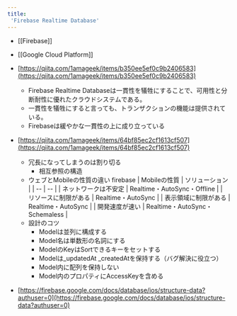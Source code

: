 ```yaml
---
title:
 'Firebase Realtime Database'
---
```


- [[Firebase]]
- [[Google Cloud Platform]]

- [https://qiita.com/1amageek/items/b350ee5ef0c9b2406583](https://qiita.com/1amageek/items/b350ee5ef0c9b2406583)
    - Firebase Realtime Databaseは一貫性を犠牲にすることで、可用性と分断耐性に優れたクラウドシステムである。
    - 一貫性を犠牲にすると言っても、トランザクションの機能は提供されている。
    - Firebaseは緩やかな一貫性の上に成り立っている

- [https://qiita.com/1amageek/items/64bf85ec2cf1613cf507](https://qiita.com/1amageek/items/64bf85ec2cf1613cf507)
    - 冗長になってしまうのは割り切る
        - 相互参照の構造
    - ウェブとMobileの性質の違い
 firebase
| Mobileの性質 | ソリューション |
| -- | -- |
| ネットワークは不安定 | Realtime・AutoSync・Offline |
| リソースに制限がある | Realtime・AutoSync |
| 表示領域に制限がある | Realtime・AutoSync |
| 開発速度が速い | Realtime・AutoSync・Schemaless |
    - 設計のコツ
        - Modelは並列に構成する
        - Model名は単数形の名詞にする
        - ModelのKeyはSortできるキーをセットする
        - Modelは_updatedAt _createdAtを保持する（バグ解決に役立つ）
        - Model内に配列を保持しない
        - Model内のプロパティにAccessKeyを含める

- [https://firebase.google.com/docs/database/ios/structure-data?authuser=0](https://firebase.google.com/docs/database/ios/structure-data?authuser=0)
